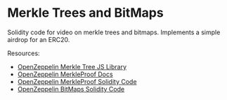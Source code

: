 # Merkle Trees and BitMaps

Solidity code for video on merkle trees and bitmaps. Implements a simple airdrop for an ERC20.

Resources:  
- [OpenZeppelin Merkle Tree JS Library](https://github.com/OpenZeppelin/merkle-tree)  
- [OpenZeppelin MerkleProof Docs](https://docs.openzeppelin.com/contracts/3.x/api/cryptography#MerkleProof)  
- [OpenZeppelin MerkleProof Solidity Code](https://github.com/OpenZeppelin/openzeppelin-contracts/blob/master/contracts/utils/cryptography/MerkleProof.sol#L52)
- [OpenZeppelin BitMaps Solidity Code](https://github.com/OpenZeppelin/openzeppelin-contracts/blob/master/contracts/utils/structs/BitMaps.sol)  